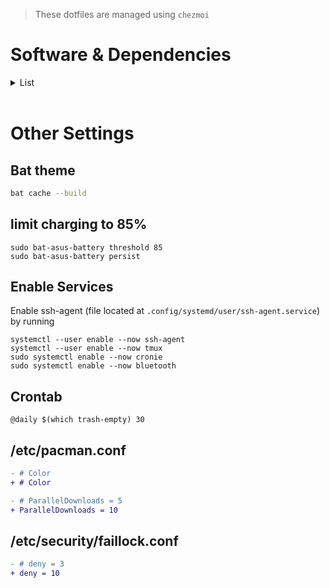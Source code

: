 > These dotfiles are managed using `chezmoi`

# Software & Dependencies

<details>
  <summary>List</summary>
  
  - paru (AUR)
  - chezmoi
  - google-chrome
  - alacritty
  - fish
  - pfetch (AUR)
  - exa
  - bat
  - neovim
  - neovide
  - cronie
  - trash-cli
  - docker & docker-compose
  - rate-mirrors (AUR)
  - pacman-contrib
  - tldr
  - xdg-user-dirs
  - bat-asus-battery-bin (AUR)
  - ttf-firacode-nerd
  - noto-fonts
  - noto-fonts-emoji
  - unzip
  - fd
  - fzf
  - tmux 
  - rate-mirrors
  - wl-clipboad
  - dunst
  - pipewire
  - wireplumber
  - pipewire-pulse
  - pipewire-jack
  - xdg-desktop-portal-hyprland
  - polkit-kde-agent
  - qt5-wayland
  - qt6-wayland
  - waybar-hyprland-git
  - ripgrep
  - rofi-lbonn-wayland-git
  - discord
  - thunar
  - gvfs
  - hyprpaper
  - jq
  - telegram-desktop
  - bluez
  - bluez-utils
  - brightnessctl
  - grimblast-git
  - wlogout
  - gparted
  - xhost
  - ntfs-3g
  - htop
  - swaylock-effects
  - sddm
  - zip
  - xwaylandvideobridge-cursor-mode-2-git
  - meson
  - gjs
  - typescript
  - socat
  - gnome-bluetooth-3.0
  - upower
  - networkmanager
  - gobject-introspection
  - aylurs-gtk-shell
  - catppuccin-gtk-theme-mocha
  - nwg-look
</details>

<br>

# Other Settings

## Bat theme
```sh
bat cache --build
```

## limit charging to 85%

```shell
sudo bat-asus-battery threshold 85
sudo bat-asus-battery persist
```

## Enable Services

Enable ssh-agent (file located at `.config/systemd/user/ssh-agent.service`) by running

```
systemctl --user enable --now ssh-agent
systemctl --user enable --now tmux
sudo systemctl enable --now cronie
sudo systemctl enable --now bluetooth
```

## Crontab

```
@daily $(which trash-empty) 30
```

## /etc/pacman.conf

```diff
- # Color
+ # Color

- # ParallelDownloads = 5
+ ParallelDownloads = 10
```

## /etc/security/faillock.conf
```diff
- # deny = 3
+ deny = 10
```

